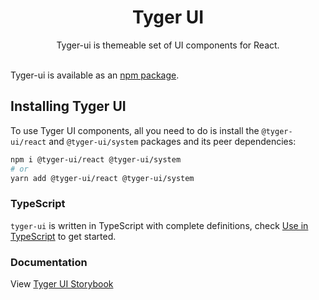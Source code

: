 <h1 align="center">
  Tyger UI
</h1>

<div align="center">
Tyger-ui is themeable set of UI components for React. 
<br /> 
<br />
</div>

Tyger-ui is available as an [npm package](https://www.npmjs.com/package/@tyger-ui/react).

## Installing Tyger UI

To use Tyger UI components, all you need to do is install the
`@tyger-ui/react` and `@tyger-ui/system` packages and its peer dependencies:

```sh
npm i @tyger-ui/react @tyger-ui/system
# or
yarn add @tyger-ui/react @tyger-ui/system
```

### TypeScript

`tyger-ui` is written in TypeScript with complete definitions, check [Use in TypeScript](https://ant.design/docs/react/use-in-typescript) to get started.

### Documentation

View [Tyger UI Storybook](https://main--62cb3e5f2ca3572c994908ed.chromatic.com/?path=/story/components-button--filled)
